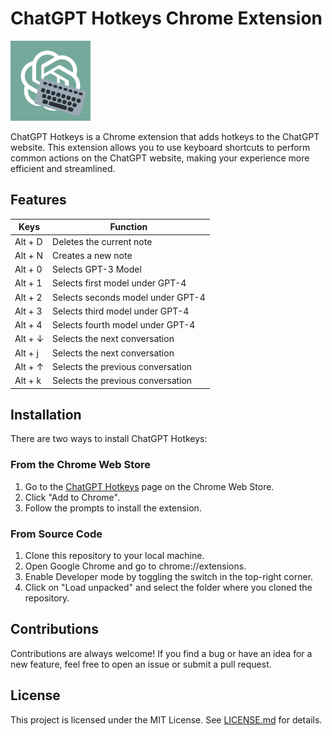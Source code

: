 # ChatGPT Hotkeys Chrome Extension

![ChatGPT Hotkeys Logo](icon128.png)

ChatGPT Hotkeys is a Chrome extension that adds hotkeys to the ChatGPT website. This extension allows you to use keyboard shortcuts to perform common actions on the ChatGPT website, making your experience more efficient and streamlined.

## Features

| Keys    | Function                          |
| ------- | --------------------------------- |
| Alt + D | Deletes the current note          |
| Alt + N | Creates a new note                |
| Alt + 0 | Selects GPT-3 Model               |
| Alt + 1 | Selects first model under GPT-4   |
| Alt + 2 | Selects seconds model under GPT-4 |
| Alt + 3 | Selects third model under GPT-4   |
| Alt + 4 | Selects fourth model under GPT-4  |
| Alt + ↓ | Selects the next conversation     |
| Alt + j | Selects the next conversation     |
| Alt + ↑ | Selects the previous conversation |
| Alt + k | Selects the previous conversation |

## Installation

There are two ways to install ChatGPT Hotkeys:

### From the Chrome Web Store

1. Go to the [ChatGPT Hotkeys](https://chrome.google.com/webstore/detail/chatgpt-hotkeys/famnihalbajbgilckbkkeinlkpipcflp/related?hl=en-GB&authuser=0) page on the Chrome Web Store.
2. Click "Add to Chrome".
3. Follow the prompts to install the extension.

### From Source Code

1. Clone this repository to your local machine.
2. Open Google Chrome and go to chrome://extensions.
3. Enable Developer mode by toggling the switch in the top-right corner.
4. Click on "Load unpacked" and select the folder where you cloned the repository.

## Contributions

Contributions are always welcome! If you find a bug or have an idea for a new feature, feel free to open an issue or submit a pull request.

## License

This project is licensed under the MIT License. See [LICENSE.md](https://chat.openai.com/LICENSE.md) for details.
